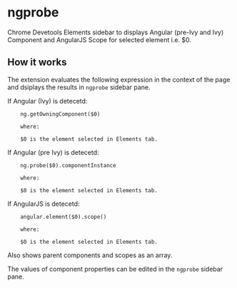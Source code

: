 # ngprobe

Chrome Devetools Elements sidebar to displays Angular (pre-Ivy and Ivy) Component and AngularJS Scope for selected element i.e. $0.

## How it works

The extension evaluates the following expression in the context of the page and dsiplays the results in ```ngprobe``` sidebar pane.

If Angular (Ivy) is detecetd:

```
    ng.getOwningComponent($0)

    where:

    $0 is the element selected in Elements tab.
```

If Angular (pre Ivy) is detecetd:


```
    ng.probe($0).componentInstance

    where:

    $0 is the element selected in Elements tab.
```

If AngularJS is detecetd:

```
    angular.element($0).scope()

    where:

    $0 is the element selected in Elements tab.
```

Also shows parent components and scopes as an array.

The values of component properties can be edited in the ```ngprobe``` sidebar pane.